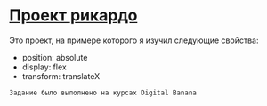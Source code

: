 # [Проект рикардо](https://ztvza.github.io/Ricardo/) 

Это проект, на примере которого я изучил следующие свойства:

* position: absolute
* display: flex 
* transform: translateX

```
Задание было выполнено на курсах Digital Banana 
```